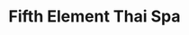 ---
title: "Fifth Element Thai Spa"
url: /whitefield-bangalore/fifth-element-thai-spa/
shop: beauty
---